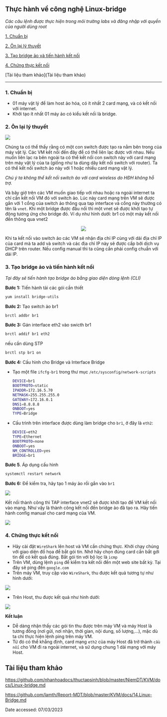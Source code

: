 ## Thực hành về công nghệ Linux-bridge

_Các câu lệnh được thực hiện trong môi trường labs và đăng nhập với quyền của người dùng root_

[1. Chuẩn bị](#1-chuẩn-bị)

[2. Ôn lại lý thuyết](#2-ôn-lại-lý-thuyết)

[3. Tạo bridge ảo và tiến hành kết nối](#3-tạo-bridge-ảo-và-tiến-hành-kết-nối)

[4. Chứng thực kết nối](#4-chứng-thực-kết-nối)

[Tài liệu tham khảo](Tài liệu tham khảo)

___

### 1. Chuẩn bị

- 01 máy vật lý để làm host ảo hóa, có ít nhất 2 card mạng, và có kết nối với internet.
- Khởi tạo ít nhất 01 máy ảo có kiểu kết nối là bridge.

### 2. Ôn lại lý thuyết

<img src="../../Images/linux-bridge.png" width="">

Chúng ta có thể thấy rằng có một con switch được tạo ra nằm bên trong của máy vật lý. Các VM kết nối đến đây để có thể liên lạc được với nhau. Nếu muốn liên lạc ra bên ngoài ta có thể kết nối con switch này với card mạng trên máy vật lý của ta (giống như ta dùng dây kết nối switch với router). Ta có thể kết nối switch ảo này với 1 hoặc nhiều card mạng vật lý.

_Chú ý ta không thể kết nối switch ảo với card wireless do HĐH không hỗ trợ._

Và bây giờ trên các VM muốn giao tiếp với nhau hoặc ra ngoài internet ta chỉ cần kết nối VM đó với switch ảo. Lúc này card mạng trên VM sẽ được gắn với 1 cổng của switch ảo thông qua tap interface và cổng này thường có tên là `vnet`. Khi một bridge được đấu nối thì một vnet sẽ được khởi tạo tự động tương ứng cho bridge đó.
Ví dụ như hình dưới: br1 có một máy kết nối đến thông qua vnet2

<p align="center">
 <img src="../../Images/linux-bridge-br1-vnet2.PNG" width="">
</p>

Khi ta kết nối vào switch ảo các VM sẽ nhận địa chỉ IP cùng với dải địa chỉ IP của card mà ta add và switch và các địa chỉ IP này sẽ được cấp bởi dịch vụ DHCP trên router. Nếu config manual thì ta cũng cần phải config chuẩn với dải IP.

### 3. Tạo bridge ảo và tiến hành kết nối

_Tại đây sẽ tiến hành tạo bridge ảo bằng giao diện dòng lệnh (CLI)_

**Bước 1:** Tiến hành tải các gói cần thiết

  ```sh
  yum install bridge-utils
  ```

**Bước 2:** Tạo switch ảo br1

  ```sh
  brctl addbr br1
  ```

**Bước 3:** Gán interface eth2 vào swicth br1

  ```sh
  brctl addif br1 eth2
  ```
  
  nếu cần dùng STP
  
  ```sh
  brctl stp br1 on
  ```

**Bước 4:** Cấu hình cho Bridge và Interface Bridge

- Tạo một file `ifcfg-br1` trong thư mục `/etc/sysconfig/network-scripts`

  ```sh
  DEVICE=br1
  BOOTPROTO=static
  IPADDR=172.16.5.70
  NETMASK=255.255.255.0
  GATEWAY=172.16.0.1
  DNS1=8.8.8.8
  ONBOOT=yes
  TYPE=Bridge
  ```

- Cấu trình trên interface được dùng làm bridge cho `br1`, ở đây là `eth2`:

  ```sh
  DEVICE=eth2
  TYPE=Ethernet
  BOOTPROTO=none
  ONBOOT=yes
  NM_CONTROLLED=yes
  BRIDGE=br1
  ```

**Bước 5**. Áp dụng cấu hình

  ```sh
  systemctl restart network
  ```

**Bước 6:** Để kiểm tra, hãy tạo 1 máy ảo rồi gắn vào `br1`

<img src="../../Images/VM-add-br1.PNG" width="">

Kết nối thành công thì TAP interface vnet2 sẽ được khởi tạo để VM kết nối vào mạng. Như vậy là thành công kết nối đến bridge ảo đã tạo ra. Hãy tiến hành config manual cho card mạng của VM.

<img src="../../Images/VM78.PNG" width="">

### 4. Chứng thực kết nối

- Hãy cài đặt `WireShark` lên host và VM cần chứng thực. Khởi chạy chúng với giao diện đồ họa để bắt gói tin. Nhớ hãy chọn đúng card cần bắt gới tin để có kết quả đúng. Bắt gói tin với bộ lọc là `icmp`
- Trên VM, dùng lệnh `ping` để kiểm tra kết nối đến một web site bất kỳ. Tại đây sẽ ping đến `google.com`
- Trên máy VM, truy cập vào `WireShark`, thu được kết quả tương tự như hình dưới:

<img src="../../Images/WireShark_On_VM.PNG" width="">

- Trên Host, thu được kết quả như hình dưới:

<img src="../../Images/WireShark_On_Host.PNG" width="">

**Kết luận**

- Dễ dàng nhận thấy các gói tin thu được trên máy VM và máy Host là tương đồng (nơi gửi, nơi nhận, thời gian, nội dung, số lượng,...), mặc dù ta chỉ thực hiện lệnh ping trên máy VM.
- Từ đó có thể khẳng định, card mạng `eth2` của máy Host đã trở thành `cầu nối` cho VM đi ra ngoài internet, và sử dụng chung 1 dải mạng với máy Host.

## Tài liệu tham khảo

<https://github.com/nhanhoadocs/thuctapsinh/blob/master/NiemDT/KVM/docs/Linux-bridge.md>

<https://github.com/lamth/Report-MDT/blob/master/KVM/docs/14.Linux-Bridge.md>

Date accessed: 07/03/2023


